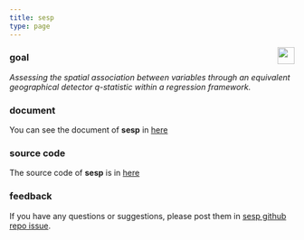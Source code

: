 ```yaml
---
title: sesp
type: page
---
```


<img src="https://spatlyu.github.io/projects/projects-picture/sesp.png" align="right" height="30"/>

### goal

*Assessing the spatial association between variables through an equivalent geographical detector q-statistic within a regression framework.*

### document

You can see the document of **sesp** in [here](https://stscl.github.io/sesp/)

### source code

The source code of **sesp** is in [here](https://github.com/stscl/sesp/)

### feedback

If you have any questions or suggestions, please post them in [sesp github repo issue](https://github.com/stscl/sesp/issues).
